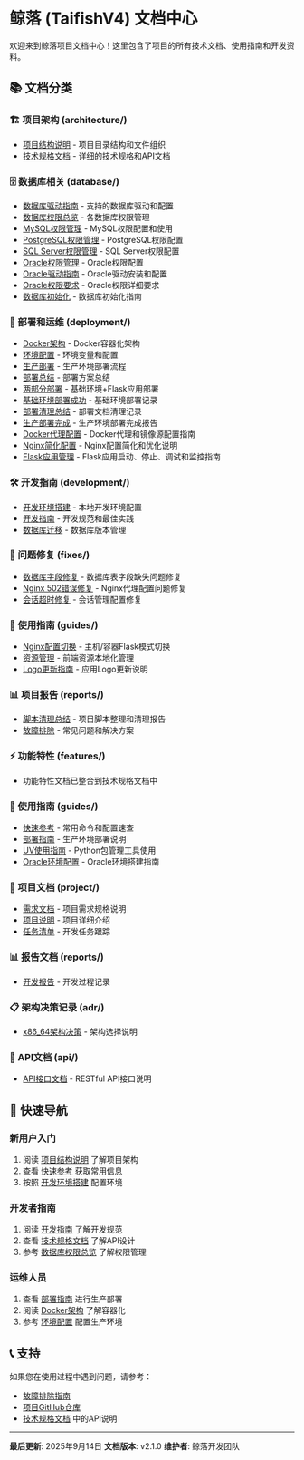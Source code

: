 # 鲸落 (TaifishV4) 文档中心

欢迎来到鲸落项目文档中心！这里包含了项目的所有技术文档、使用指南和开发资料。

## 📚 文档分类

### 🏗️ 项目架构 (architecture/)
- [项目结构说明](architecture/PROJECT_STRUCTURE.md) - 项目目录结构和文件组织
- [技术规格文档](architecture/spec.md) - 详细的技术规格和API文档

### 🗄️ 数据库相关 (database/)
- [数据库驱动指南](database/DATABASE_DRIVERS.md) - 支持的数据库驱动和配置
- [数据库权限总览](database/DATABASE_PERMISSIONS_OVERVIEW.md) - 各数据库权限管理
- [MySQL权限管理](database/MYSQL_PERMISSIONS.md) - MySQL权限配置和使用
- [PostgreSQL权限管理](database/POSTGRESQL_PERMISSIONS.md) - PostgreSQL权限配置
- [SQL Server权限管理](database/SQL_SERVER_PERMISSIONS.md) - SQL Server权限配置
- [Oracle权限管理](database/ORACLE_PERMISSIONS.md) - Oracle权限配置
- [Oracle驱动指南](database/ORACLE_DRIVER_GUIDE.md) - Oracle驱动安装和配置
- [Oracle权限要求](database/ORACLE_PERMISSION_REQUIREMENTS.md) - Oracle权限详细要求
- [数据库初始化](database/database_initialization.md) - 数据库初始化指南

### 🚀 部署和运维 (deployment/)
- [Docker架构](deployment/DOCKER_ARCHITECTURE.md) - Docker容器化架构
- [环境配置](deployment/ENVIRONMENT_SETUP.md) - 环境变量和配置
- [生产部署](deployment/PRODUCTION_DEPLOYMENT.md) - 生产环境部署流程
- [部署总结](deployment/DEPLOYMENT_SUMMARY.md) - 部署方案总结
- [两部分部署](deployment/PRODUCTION_TWO_PART_DEPLOYMENT.md) - 基础环境+Flask应用部署
- [基础环境部署成功](deployment/BASE_ENVIRONMENT_DEPLOYMENT_SUCCESS.md) - 基础环境部署记录
- [部署清理总结](deployment/DEPLOYMENT_CLEANUP_SUMMARY.md) - 部署文档清理记录
- [生产部署完成](deployment/PRODUCTION_DEPLOYMENT_COMPLETE.md) - 生产环境部署完成报告
- [Docker代理配置](deployment/DOCKER_PROXY_CONFIGURATION.md) - Docker代理和镜像源配置指南
- [Nginx简化配置](deployment/NGINX_SIMPLIFIED_CONFIG.md) - Nginx配置简化和优化说明
- [Flask应用管理](deployment/FLASK_APPLICATION_MANAGEMENT.md) - Flask应用启动、停止、调试和监控指南

### 🛠️ 开发指南 (development/)
- [开发环境搭建](development/ENVIRONMENT_SETUP.md) - 本地开发环境配置
- [开发指南](development/DEVELOPMENT_GUIDE.md) - 开发规范和最佳实践
- [数据库迁移](development/DATABASE_MIGRATION.md) - 数据库版本管理

### 🔧 问题修复 (fixes/)
- [数据库字段修复](fixes/DATABASE_FIELDS_FIX_SUMMARY.md) - 数据库表字段缺失问题修复
- [Nginx 502错误修复](fixes/NGINX_502_FIX_SUMMARY.md) - Nginx代理配置问题修复
- [会话超时修复](fixes/SESSION_TIMEOUT_FIX_SUMMARY.md) - 会话管理配置修复

### 📖 使用指南 (guides/)
- [Nginx配置切换](guides/NGINX_CONFIG_SWITCHING_GUIDE.md) - 主机/容器Flask模式切换
- [资源管理](guides/VENDOR_RESOURCES_MANAGEMENT.md) - 前端资源本地化管理
- [Logo更新指南](guides/LOGO_UPDATE_INSTRUCTIONS.md) - 应用Logo更新说明

### 📊 项目报告 (reports/)
- [脚本清理总结](reports/SCRIPTS_CLEANUP_SUMMARY.md) - 项目脚本整理和清理报告
- [故障排除](development/TROUBLESHOOTING.md) - 常见问题和解决方案

### ⚡ 功能特性 (features/)
- 功能特性文档已整合到技术规格文档中

### 📖 使用指南 (guides/)
- [快速参考](guides/QUICK_REFERENCE.md) - 常用命令和配置速查
- [部署指南](guides/README_DEPLOYMENT.md) - 生产环境部署说明
- [UV使用指南](guides/UV_USAGE_GUIDE.md) - Python包管理工具使用
- [Oracle环境配置](guides/ORACLE_SETUP.md) - Oracle环境搭建指南

### 📝 项目文档 (project/)
- [需求文档](project/需求.md) - 项目需求规格说明
- [项目说明](project/whalefall.md) - 项目详细介绍
- [任务清单](project/todolist.md) - 开发任务跟踪

### 📊 报告文档 (reports/)
- [开发报告](reports/report.md) - 开发过程记录

### 📋 架构决策记录 (adr/)
- [x86_64架构决策](adr/0001-x86_64-architecture.md) - 架构选择说明

### 🔌 API文档 (api/)
- [API接口文档](api/) - RESTful API接口说明

## 🎯 快速导航

### 新用户入门
1. 阅读 [项目结构说明](architecture/PROJECT_STRUCTURE.md) 了解项目架构
2. 查看 [快速参考](guides/QUICK_REFERENCE.md) 获取常用信息
3. 按照 [开发环境搭建](development/ENVIRONMENT_SETUP.md) 配置环境

### 开发者指南
1. 阅读 [开发指南](development/DEVELOPMENT_GUIDE.md) 了解开发规范
2. 查看 [技术规格文档](architecture/spec.md) 了解API设计
3. 参考 [数据库权限总览](database/DATABASE_PERMISSIONS_OVERVIEW.md) 了解权限管理

### 运维人员
1. 查看 [部署指南](guides/README_DEPLOYMENT.md) 进行生产部署
2. 阅读 [Docker架构](deployment/DOCKER_ARCHITECTURE.md) 了解容器化
3. 参考 [环境配置](deployment/ENVIRONMENT_SETUP.md) 配置生产环境

## 📞 支持

如果您在使用过程中遇到问题，请参考：
- [故障排除指南](development/TROUBLESHOOTING.md)
- [项目GitHub仓库](https://github.com/nyealovey/TaifishingV4)
- [技术规格文档](spec.md) 中的API说明

---

**最后更新**: 2025年9月14日
**文档版本**: v2.1.0
**维护者**: 鲸落开发团队

